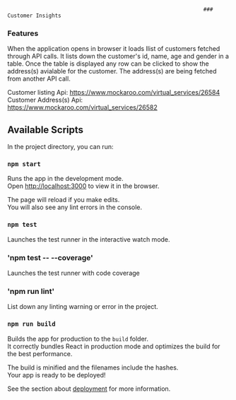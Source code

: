                                                                   ### Customer Insights

### Features
When the application opens in browser it loads llist of customers fetched through API calls. It lists down the customer's id, name, age and gender in a table. Once the table is displayed any row can be clicked to show the address(s) avialable for the customer. The address(s) are being fetched from another API call.

Customer listing Api: https://www.mockaroo.com/virtual_services/26584
Customer Address(s) Api: https://www.mockaroo.com/virtual_services/26582


## Available Scripts

In the project directory, you can run:

### `npm start`

Runs the app in the development mode.<br />
Open [http://localhost:3000](http://localhost:3000) to view it in the browser.

The page will reload if you make edits.<br />
You will also see any lint errors in the console.

### `npm test`

Launches the test runner in the interactive watch mode.<br />

### 'npm test -- --coverage'

Launches the test runner with code coverage

### 'npm run lint'

List down any linting warning or error in the project.

### `npm run build`

Builds the app for production to the `build` folder.<br />
It correctly bundles React in production mode and optimizes the build for the best performance.

The build is minified and the filenames include the hashes.<br />
Your app is ready to be deployed!

See the section about [deployment](https://facebook.github.io/create-react-app/docs/deployment) for more information.

